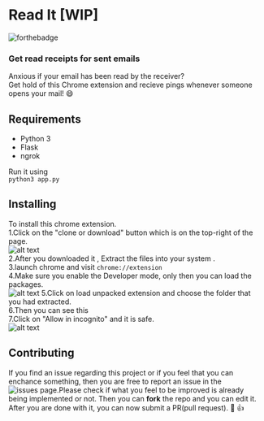 # Read It  [WIP]

![forthebadge](http://forthebadge.com/images/badges/made-with-python.svg "Made with Python")

### **Get read receipts for sent emails**
Anxious if your email has been read by the receiver?  
Get hold of this Chrome extension and recieve pings whenever someone opens your mail! :smile:

## Requirements
* Python 3
* Flask
* ngrok 

Run it using  
`python3 app.py`
## Installing
To install this chrome extension. <br>
1.Click on the "clone or download" button which is on the top-right of the page.<br>
![alt text](https://github.com/nvinayvarma189/read-it/blob/master/img/pic1.png)<br>
2.After you downloaded it , Extract the files into your system .<br>
3.launch chrome and visit `chrome://extension`<br>
4.Make sure you enable the Developer mode, only then you can load the packages.<br>
![alt text](https://github.com/nvinayvarma189/read-it/blob/master/img/pic2.png)
5.Click on load unpacked extension and choose the folder that you had extracted.<br>
6.Then you can see this<br>
7.Click on "Allow in incognito" and it is safe. <br>
![alt text](https://github.com/nvinayvarma189/read-it/blob/master/img/pic3.png)<br>

## Contributing
If you find an issue regarding this project or if you feel that you can enchance something, then you are free to report an issue in the ![issues page](https://github.com/dibyadas/read-it/issues "issues").Please check if what you feel to be improved is already being implemented or not. Then you can **fork** the repo and you can edit it. After you are done with it, you can now submit a PR(pull request). :slightly_smiling_face: :+1:<br>
